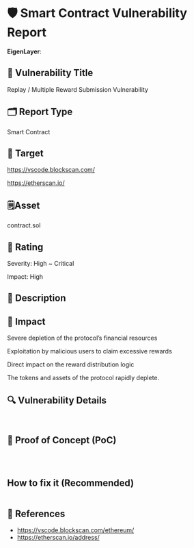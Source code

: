 
# 🛡️ Smart Contract Vulnerability Report
**EigenLayer**:

## 📛 Vulnerability Title 

Replay / Multiple Reward Submission Vulnerability


## 🗂 Report Type

Smart Contract


## 🎯 Target

https://vscode.blockscan.com/

https://etherscan.io/



## 🗒️Asset

contract.sol



## 🚨 Rating

Severity: High ~ Critical 

Impact: High



## 📄 Description




## 🧨 Impact


Severe depletion of the protocol’s financial resources

Exploitation by malicious users to claim excessive rewards

Direct impact on the reward distribution logic

The tokens and assets of the protocol rapidly deplete.









## 🔍 Vulnerability Details

```solidity


```





## 🧪 Proof of Concept (PoC)

```



```

## How to fix it (Recommended)


```

```


## 🔗 References

- https://vscode.blockscan.com/ethereum/
- https://etherscan.io/address/



